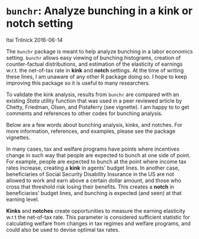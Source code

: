 `bunchr`: Analyze bunching in a kink or notch setting
================
Itai Trilnick
2016-06-14

<!-- README.md is generated from README.Rmd. Please edit that file -->
The `bunchr` package is meant to help analyze bunching in a labor economics setting. `bunchr` allows easy viewing of bunching histograms, creation of counter-factual distributions, and estimation of the elasticity of earnings w.r.t. the net-of-tax rate in **kink** and **notch** settings. At the time of writing these lines, I am unaware of any other R package doing so. I hope to keep improving this package so it is useful to many researchers.

To validate the kink analysis, results from `bunchr` are compared with an existing *Stata* utility function that was used in a peer reviewed article by Chetty, Friedman, Olsen, and Pistaferry (see vignette). I am happy to to get comments and references to other codes for bunching analysis.

Below are a few words about bunching analysis, kinks, and notches. For more information, references, and examples, please see the package vignettes.

In many cases, tax and welfare programs have points where incentives change in such way that people are expected to bunch at one side of point. For example, people are expected to bunch at the point where income tax rates increase, creating a **kink** in agents' budget lines. In another case, beneficiaries of Social Security Disability Insurance in the US are not allowed to work and earn above a certain dollar amount, and those who cross that threshold risk losing their benefits. This creates a **notch** in beneficiaries' budget lines, and bunching is expected (and seen) at that earning level.

**Kinks** and **notches** create opportunities to measure the earning elasticity w.r.t the net-of-tax rate. This parameter is considered sufficient statistic for calculating welfare from changes in tax regimes and welfare programs, and could also be used to devise optimal tax rates.
